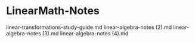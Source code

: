 # LinearMath-Notes

linear-transformations-study-guide.md
linear-algebra-notes (2).md
linear-algebra-notes (3).md
linear-algebra-notes (4).md
